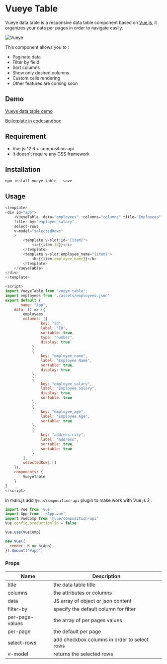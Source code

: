 # Vueye Table

Vueye data table is a responsive data table component based on [Vue.js](http://vuejs.org), it organizes 
your data per pages in order to navigate easily.

![Vueye](https://raw.githubusercontent.com/boussadjra/vueye-table/master/src/assets/vueye.png )

This component allows you to :

* Paginate data
* Filter by field
* Sort columns
* Show only desired columns
* Custom cells rendering
* Other features are coming soon
## Demo
 [Vueye data table demo](https://boussadjra.github.io/vueye-table/)

 [Boilerplate in codesandbox](https://codesandbox.io/s/bold-star-s7hgw)

## Requirement
 * Vue.js ^2.6 + composition-api
 * It doesn't require any CSS framework

## Installation
```
npm install vueye-table --save
```
## Usage

```js
<template>
<div id="app">
    <VueyeTable :data="employees" :columns="columns" title="Employees" 
    filter-by="employee_salary" 
    select-rows
    v-model="selectedRows"
    >
        <template v-slot:id="{item}">
            <i>{{item.id}}</i>
        </template>
        <template v-slot:employee_name="{item}">
            <b>{{item.employee_name}}</b>
        </template>
    </VueyeTable>
</div>
</template>

<script>
import VueyeTable from "vueye-table";
import employees from './assets/employees.json'
export default {
       name: "App",
    data: () => ({
        employees,
        columns: [{
                key: "id",
                label: "ID",
                sortable: true,
                type: "number",
                display: true
            },
            {
                key: "employee_name",
                label: "Employee Name",
                sortable: true,
                display: true
            },
            {
                key: "employee_salary",
                label: "Employee Salary",
                display: true,
                sortable: true
            },
            {
                key: "employee_age",
                label: "Employee Age",
                sortable: true
            },
            {
                key: "address.city",
                label: "Address",
                sortable: true,
                sortable: true
            }
        ],
        selectedRows:[]
    }),
    components: {
        VueyeTable
    }
}
</script>

```

In main.js add `@vue/composition-api` plugin to make work with Vue.js 2 :


```js
import Vue from 'vue'
import App from './App.vue'
import VueComp from '@vue/composition-api'
Vue.config.productionTip = false

Vue.use(VueComp)

new Vue({
  render: h => h(App),
}).$mount('#app')

```
### Props 


|Name | Description |
|--------------------|------------------------|
| title | the data table title|
| columns | the attributes or columns|
| data | JS array of object or json content|
| filter-by | specify the default column for filter|
| per-page-values | the array of  per pages values |
| per-page | the default per page |
| select-rows | add checkbox columns in order to select rows |
| v-model | returns the selected rows |